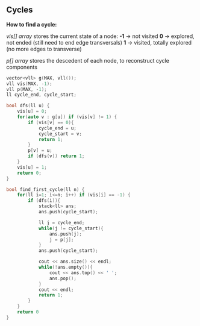 ## Cycles

**How to find a cycle:**

*vis[] array* stores the current state of a node:
**-1** -> not visited
**0** -> explored, not ended (still need to end edge transversals)
**1** -> visited, totally explored (no more edges to transverse)

*p[] array* stores the descedent of each node, to reconstruct cycle components

```cpp
vector<vll> g(MAX, vll());
vll vis(MAX, -1);
vll p(MAX, -1);
ll cycle_end, cycle_start;

bool dfs(ll u) {
    vis[u] = 0;
    for(auto v : g[u]) if (vis[v] != 1) {
        if (vis[v] == 0){
            cycle_end = u;
            cycle_start = v;
            return 1;
        }
        p[v] = u;
        if (dfs(v)) return 1;
    }
    vis[u] = 1;
    return 0;
}

bool find_first_cycle(ll n) {
    for(ll i=1; i<=n; i++) if (vis[i] == -1) {
        if (dfs(i)){
            stack<ll> ans;
            ans.push(cycle_start);

            ll j = cycle_end;
            while(j != cycle_start){
                ans.push(j);
                j = p[j];
            }
            ans.push(cycle_start);

            cout << ans.size() << endl;
            while(!ans.empty()){
                cout << ans.top() << ' ';
                ans.pop();
            }
            cout << endl;
            return 1;
        }
    }
    return 0
}
```